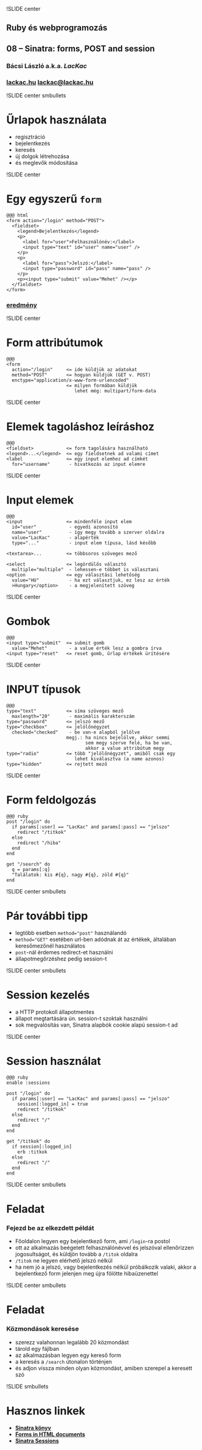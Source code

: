 !SLIDE center
## Ruby és webprogramozás
## 08 – **Sinatra**: forms, POST and session

### **Bácsi László a.k.a. *LacKac***
### [lackac.hu](http://lackac.hu) lackac@lackac.hu

!SLIDE center smbullets
# Űrlapok használata

* regisztráció
* bejelentkezés
* keresés
* új dolgok létrehozása
* és meglevők módosítása

!SLIDE center
# Egy egyszerű `form`

    @@@ html
    <form action="/login" method="POST">
      <fieldset>
        <legend>Bejelentkezés</legend>
        <p>
          <label for="user">Felhasználónév:</label>
          <input type="text" id="user" name="user" />
        </p>
        <p>
          <label for="pass">Jelszó:</label>
          <input type="password" id="pass" name="pass" />
        </p>
        <p><input type="submit" value="Mehet" /></p>
      </fieldset>
    </form>

### [eredmény](/gyakorlat-08/)

!SLIDE center
# Form attribútumok

    @@@
    <form
      action="/login"     <= ide küldjük az adatokat
      method="POST"       <= hogyan küldjük (GET v. POST)
      enctype="application/x-www-form-urlencoded"
                          <= milyen formában küldjük
                             lehet még: multipart/form-data

!SLIDE center
# Elemek tagoláshoz leíráshoz

    @@@
    <fieldset>            <= form tagolására használható
    <legend>...</legend>  <= egy fieldsetnek ad valami címet
    <label                <= egy input elemhez ad címkét
      for="username"       - hivatkozás az input elemre

!SLIDE center
# Input elemek

    @@@
    <input                <= mindenféle input elem
      id="user"            - egyedi azonosító
      name="user"          - így megy tovább a szerver oldalra
      value="LacKac"       - alapérték
      type="..."           - input elem típusa, lásd később

    <textarea>...         <= többsoros szöveges mező

    <select               <= legördülős választó
      multiple="multiple"  - lehessen-e többet is választani
    <option               <= egy választási lehetőség
      value="HU"           - ha ezt választjuk, ez lesz az érték
      >Hungary</option>    - a megjelenített szöveg

!SLIDE center
# Gombok

    @@@
    <input type="submit"  <= submit gomb
      value="Mehet"        - a value érték lesz a gombra írva
    <input type="reset"   <= reset gomb, űrlap értékek ürítésére

!SLIDE center
# INPUT típusok

    @@@
    type="text"           <= síma szöveges mező
      maxlength="20"       - maximális karakterszám
    type="password"       <= jelszó mező
    type="checkbox"       <= jelölőnégyzet
      checked="checked"    - be van-e alapból jelölve
                          megj.: ha nincs bejelölve, akkor semmi
                                 sem megy szerve felé, ha be van,
                                 akkor a value attribútum megy
    type="radio"          <= több "jelölőnégyzet", amiből csak egy
                             lehet kiválasztva (a name azonos)
    type="hidden"         <= rejtett mező

!SLIDE center
# Form feldolgozás

    @@@ ruby
    post "/login" do
      if params[:user] == "LacKac" and params[:pass] == "jelszo"
        redirect "/titkok"
      else
        redirect "/hiba"
      end
    end

    get "/search" do
      q = params[:q]
      "Találatok: kis #{q}, nagy #{q}, zöld #{q}"
    end

!SLIDE center smbullets
# Pár további tipp

* legtöbb esetben `method="post"` használandó
* `method="GET"` esetében url-ben adódnak át az értékek, általában keresőmezőnél használatos
* `post`-nál érdemes redirect-et használni
* állapotmegőrzéshez pedig session-t

!SLIDE center smbullets
# Session kezelés

* a HTTP protokoll állapotmentes
* állapot megtartására ún. session-t szoktak használni
* sok megvalósítás van, Sinatra alapbók cookie alapú session-t ad

!SLIDE center
# Session használat

    @@@ ruby
    enable :sessions

    post "/login" do
      if params[:user] == "LacKac" and params[:pass] == "jelszo"
        session[:logged_in] = true
        redirect "/titkok"
      else
        redirect "/"
      end
    end

    get "/titkok" do
      if session[:logged_in]
        erb :titkok
      else
        redirect "/"
      end
    end

!SLIDE center smbullets
# Feladat
### Fejezd be az elkezdett példát

* Főoldalon legyen egy bejelentkező form, ami `/login`-ra postol
* ott az alkalmazás beégetett felhasználónévvel és jelszóval ellenőrizzen jogosultságot, és küldjön tovább a `/titok` oldalra
* `/titok` ne legyen elérhető jelszó nélkül
* ha nem jó a jelszó, vagy bejelentkezés nélkül próbálkozik valaki, akkor a bejelentkező form jelenjen meg újra fölötte hibaüzenettel

!SLIDE center smbullets
# Feladat
### Közmondások keresése

* szerezz valahonnan legalább 20 közmondást
* tárold egy fájlban
* az alkalmazásban legyen egy kereső form
* a keresés a `/search` útonalon történjen
* és adjon vissza minden olyan közmondást, amiben szerepel a keresett szó

!SLIDE smbullets
# Hasznos linkek

* **[Sinatra könyv](http://sinatra-book.gittr.com/)**
* **[Forms in HTML documents](http://www.w3schools.com/html/html_forms.asp)**
* **[Sinatra Sessions](http://www.sinatrarb.com/faq.html#sessions)**
